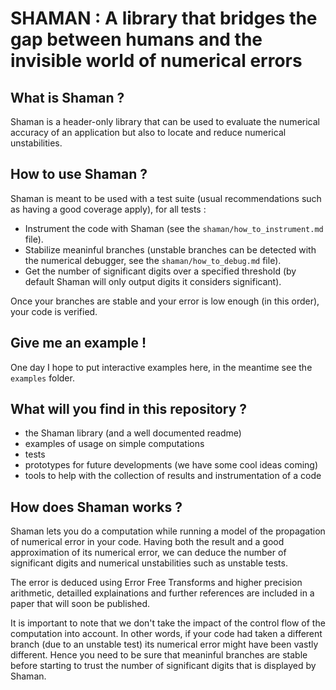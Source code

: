 # SHAMAN : A library that bridges the gap between humans and the invisible world of numerical errors

## What is Shaman ?

Shaman is a header-only library that can be used to evaluate the numerical accuracy of an application but also to locate and reduce numerical unstabilities.

## How to use Shaman ?

Shaman is meant to be used with a test suite (usual recommendations such as having a good coverage apply), for all tests :

- Instrument the code with Shaman (see the `shaman/how_to_instrument.md` file).
- Stabilize meaninful branches (unstable branches can be detected with the numerical debugger, see the `shaman/how_to_debug.md` file).
- Get the number of significant digits over a specified threshold (by default Shaman will only output digits it considers significant).

Once your branches are stable and your error is low enough (in this order), your code is verified.

## Give me an example !

One day I hope to put interactive examples here, in the meantime see the `examples` folder.

## What will you find in this repository ?

 - the Shaman library (and a well documented readme)
 - examples of usage on simple computations
 - tests
 - prototypes for future developments (we have some cool ideas coming)
 - tools to help with the collection of results and instrumentation of a code

## How does Shaman works ?

Shaman lets you do a computation while running a model of the propagation of numerical error in your code.
Having both the result and a good approximation of its numerical error, we can deduce the number of significant digits and numerical unstabilities such as unstable tests.

The error is deduced using Error Free Transforms and higher precision arithmetic, detailled explainations and further references are included in a paper that will soon be published.

It is important to note that we don't take the impact of the control flow of the computation into account.
In other words, if your code had taken a different branch (due to an unstable test) its numerical error might have been vastly different.
Hence you need to be sure that meaninful branches are stable before starting to trust the number of significant digits that is displayed by Shaman.

